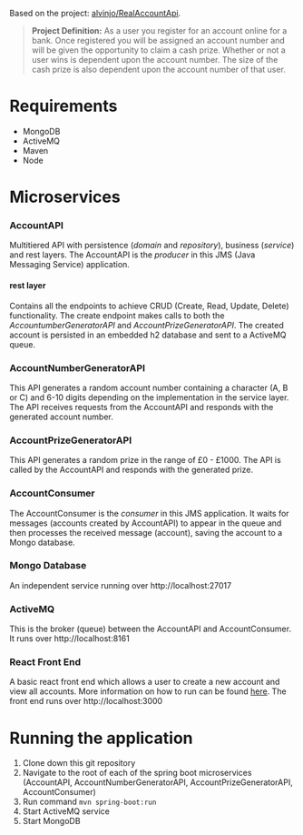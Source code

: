 Based on the project: [alvinjo/RealAccountApi](https://github.com/alvinjo/RealAccountApi). 
> **Project Definition:**
> As a user you register for an account online for a bank. Once registered you will be assigned an account number and will be given the opportunity to claim a cash prize. Whether or not a user wins is dependent upon the account number. The size of the cash prize is also dependent upon the account number of that user.

# Requirements
- MongoDB
- ActiveMQ
- Maven
- Node

# Microservices
### AccountAPI
Multitiered API with persistence (*domain* and *repository*), business (*service*) and rest layers. The AccountAPI is the *producer* in this JMS (Java Messaging Service) application.
#### rest layer
Contains all the endpoints to achieve CRUD (Create, Read, Update, Delete) functionality. The create endpoint makes calls to both the *AccountumberGeneratorAPI* and *AccountPrizeGeneratorAPI*. The created account is persisted in an embedded h2 database and sent to a ActiveMQ queue.
### AccountNumberGeneratorAPI
This API generates a random account number containing a character (A, B or C) and 6-10 digits depending on the implementation in the service layer. The API receives requests from the AccountAPI and responds with the generated account number.
### AccountPrizeGeneratorAPI
This API generates a random prize in the range of £0 - £1000. The API is called by the AccountAPI and responds with the generated prize.
### AccountConsumer
The AccountConsumer is the *consumer* in this JMS application. It waits for messages (accounts created by AccountAPI) to appear in the queue and then processes the received message (account), saving the account to a Mongo database.
### Mongo Database
An independent service running over http://localhost:27017
### ActiveMQ
This is the broker (queue) between the AccountAPI and AccountConsumer. It runs over http://localhost:8161
### React Front End
A basic react front end which allows a user to create a new account and view all accounts. More information on how to run can be found [here](https://github.com/Monika-Mistry/springboot-accountAPI/tree/master/account-front-end). The front end runs over http://localhost:3000 

# Running the application
1. Clone down this git repository
2. Navigate to the root of each of the spring boot microservices (AccountAPI, AccountNumberGeneratorAPI, AccountPrizeGeneratorAPI, AccountConsumer)
3. Run command `mvn spring-boot:run`
4. Start ActiveMQ service
5. Start MongoDB
